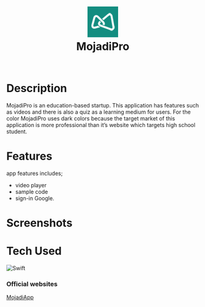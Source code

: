 <div align="center">
      <h1> <img src="https://github.com/farisarie/MojadiPro/blob/main/MojadiApp/Assets.xcassets/MojadiPro_icon_72x72.imageset/MojadiPro_icon_72x72.png" width="80px"><br/>MojadiPro</h1>
     </div>
<p align="center"> <a href="https://www.mojadiapp.com" target="_blank"><img alt="" src="https://img.shields.io/badge/Website-EA4C89?style=normal&logo=dribbble&logoColor=white" style="vertical-align:center" /></a> <a href="https://twitter.com/arsenal” target="_blank"><img alt="" src="https://img.shields.io/badge/Twitter-1DA1F2?style=normal&logo=twitter&logoColor=white" style="vertical-align:center" /></a> <a href="https://www.linkedin.com/in/farisarie/" target="_blank"><img alt="" src="https://img.shields.io/badge/LinkedIn-0077B5?style=normal&logo=linkedin&logoColor=white" style="vertical-align:center" /></a> </p>

# Description
MojadiPro is an education-based startup.  This application has features such as videos and there is also a quiz as a learning medium for users. For the color MojadiPro uses dark colors because the target market of this application is more professional than it’s website which targets high school student.

# Features
app features includes;
- video player
- sample code
- sign-in Google. 


# Screenshots


# Tech Used
 ![Swift](https://img.shields.io/badge/swift-F54A2A?style=for-the-badge&logo=swift&logoColor=white)
      


### Official websites
[MojadiApp](https://www.MojadiApp.com)
 
